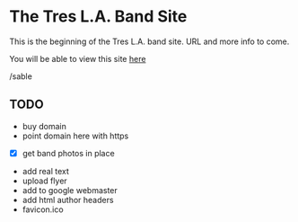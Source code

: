 # The Tres L.A. Band Site

This is the beginning of the Tres L.A. band site. URL and more info to come.

You will be able to view this site [here](https://sc137.github.io/treslaband/)

/sable

## TODO

* buy domain
* point domain here with https
* [X] get band photos in place
* add real text
* upload flyer
* add to google webmaster
* add html author headers
* favicon.ico
